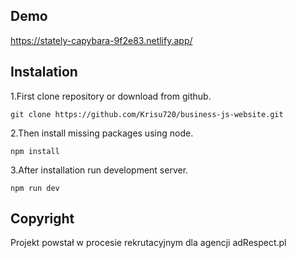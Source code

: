 ## Demo

https://stately-capybara-9f2e83.netlify.app/

## Instalation 

1.First clone repository or download from github.
```
git clone https://github.com/Krisu720/business-js-website.git
```
2.Then install missing packages using node.
```
npm install
```
3.After installation run development server.
```
npm run dev
```

## Copyright

Projekt powstał w procesie rekrutacyjnym dla agencji adRespect.pl